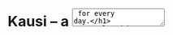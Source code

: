 # Kausi – a <textarea> for every day.

Developed by [@jonikorpi](http://twitter.com/jonikorpi) / [Vuoro](http://vuoro.design/)

## This app uses:

- https://github.com/facebookincubator/create-react-app/
- http://firebase.google.com/
- https://zeit.co
